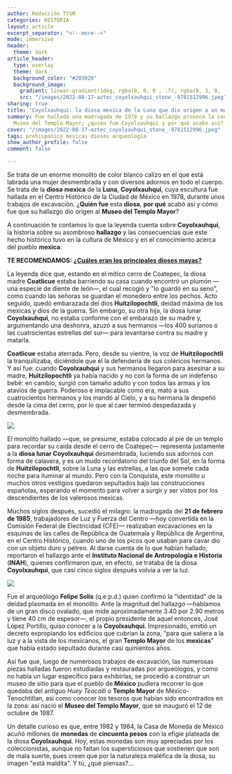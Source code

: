 ```yaml
---
author: Redacción TYSM
categories: HISTORIA
layout: article
excerpt_separator: "<!--more-->"
mode: immersive
header:
  theme: dark
article_header:
  type: overlay
  theme: dark
  background_color: "#203028"
  background_image:
    gradient: linear-gradient(1deg, rgba(0, 0, 0 , .7), rgba(8, 3, 8, .9))
    src: "/images/2022-08-17-aztec_coyolxauhqui_stone_-9781512996.jpeg"
sharing: true
title: 'Coyolxauhqui: la diosa mexica de la Luna que dio origen a un museo'
summary: Fue hallada una madrugada de 1978 y su hallazgo provocó la construcción del
  Museo del Templo Mayor; ¿quién fue Coyolxauhqui y por qué acabo así?
cover: "/images/2022-08-17-aztec_coyolxauhqui_stone_-9781512996.jpeg"
tags: prehispanico mexicas dioses arqueologia
show_author_profile: false
comment: false

---
```

Se trata de un enorme monolito de color blanco calizo en el que está labrada una mujer desmembrada y con diversos adornos en todo el cuerpo. Se trata de la **diosa** **mexica** de la **Luna**, **Coyolxauhqui**, cuya escultura fue hallada en el Centro Histórico de la Ciudad de México en 1978, durante unos trabajos de excavación. ¿**Quién fue** esta **diosa**, **por qué** acabó así y cómo fue que su hallazgo dio origen al **Museo del Templo Mayor**?

A continuación te contamos lo que la leyenda cuenta sobre **Coyolxauhqui**, la historia sobre su asombroso **hallazgo** y las consecuencias que este hecho histórico tuvo en la cultura de México y en el conocimiento acerca del pueblo **mexica**.

**TE RECOMENDAMOS:** [**¿Cuáles eran los principales dioses mayas?**](https://blog.tonoysumariachi.com/historia/2022/09/21/cuales-eran-los-principales-dioses-mayas.html)

La leyenda dice que, estando en el mítico cerro de Coatepec, la diosa madre **Coatlicue** estaba barriendo su casa cuando encontró un plumón —una especie de diente de león—, el cual recogió y "lo guardó en su seno", como cuando las señoras se guardan el monedero entre los pechos. Acto seguido, quedó embarazada del dios **Huitzilopochtli**, deidad máxima de los mexicas y dios de la guerra. Sin embargo, su otra hija, la diosa lunar **Coyolxauhqui**, no estaba conforme con el embarazo de su madre y, argumentando una deshonra, azuzó a sus hermanos —los 400 surianos o las cuatrocientas estrellas del sur— para levantarse contra su madre y matarla.

**Coatlicue** estaba aterrada. Pero, desde su vientre, la voz de **Huitzilopochtli** la tranquilizaba, diciéndole que él la defendería de sus coléricos hermanos. Y así fue: cuando **Coyolxauhqui** y sus hermanos llegaron para asesinar a su madre, **Huitzilopochtli** ya había nacido y no con la forma de un indefenso bebé: en cambio, surgió con tamaño adulto y con todos las armas y los atavíos de guerra. Poderoso e implacable como era, mató a sus cuatrocientos hermanos y los mandó al Cielo, y a su hermana la despeñó desde la cima del cerro, por lo que al caer terminó despedazada y desmembrada.

![](https://upload.wikimedia.org/wikipedia/commons/thumb/f/fa/Mexico-3980_-_Coyolxauhqui_Stone_%282508259597%29.jpg/1075px-Mexico-3980_-_Coyolxauhqui_Stone_%282508259597%29.jpg)

El monolito hallado —que, se presume, estaba colocado al pie de un templo para recordar su caída desde el cerro de Coatepec— representa justamente a la **diosa lunar Coyolxauhqui** desmembrada, luciendo sus adornos con forma de calavera, y es un mudo recordatorio del triunfo del Sol, en la forma de **Huitzilopochtli**, sobre la Luna y las estrellas, a las que somete cada noche para iluminar al mundo. Pero con la Conquista, este monolito u muchos otros vestigios quedaron sepultados bajo las construcciones españolas, esperando el momento para volver a surgir y ser vistos por los descendientes de los valerosos mexicas.

Muchos siglos después, sucedió el milagro: la madrugada del **21 de febrero de 1985**, trabajadores de Luz y Fuerza del Centro —hoy convertida en la Comisión Federal de Electricidad (CFE)— realizaban excavaciones en la esquinas de las calles de República de Guatemala y República de Argentina, en el Centro Histórico, cuando uno de los picos que usaban para cavar dio con un objeto duro y pétreo. Al darse cuenta de lo que habían hallado, reportaron el hallazgo ante el **Instituto Nacional de Antropología e Historia** (**INAH**), quienes confirmaron que, en efecto, se trataba de la diosa **Coyolxauhqui**, que casi cinco siglos después volvía a ver la luz.

![](https://upload.wikimedia.org/wikipedia/commons/thumb/f/fc/019174-043_PIEDRA_ENCONTRADA_EN_LA_CALLE_DE_GUATEMALA_CASI_ESQUINA_CON_ARGENTINA_FEBRERO_28_1978_%2832635290705%29.jpg/1024px-019174-043_PIEDRA_ENCONTRADA_EN_LA_CALLE_DE_GUATEMALA_CASI_ESQUINA_CON_ARGENTINA_FEBRERO_28_1978_%2832635290705%29.jpg)

Fue el arqueólogo **Felipe Solís** (q.e.p.d.) quien confirmó la "identidad" de la deidad plasmada en el monolito. Ante la magnitud del hallazgo —hablamos de un gran disco ovalado, que mide aproximadamente 3.40 por 2.90 metros y tiene 40 cm de espesor—, el propio presidente de aquel entonces, José López Portillo, quiso conocer a la **Coyolxauhqui**. Impresionado, emitió un decreto expropiando los edificios que cubrían la zona, "para que saliera a la luz y a la vista de los mexicanos, el gran **Templo Mayor** de los **mexicas**" que había estado sepultado durante casi quinientos años.

Así fue que, luego de numerosos trabajos de excavación, las numerosas piezas halladas fueron estudiadas y restauradas por arqueólogos, y como no había un lugar específico para exhibirlas, se procedió a construir un museo de sitio para que el pueblo de **México** pudiera recorrer lo que quedaba del antiguo _Huey Teocalli_ o **Templo Mayor** de México-Tenochtitlan, así como conocer los tesoros que habían sido encontrados en la zona: así nació el **Museo del Templo Mayor**, que se inauguró el 12 de octubre de 1987.

Un detalle curioso es que, entre 1982 y 1984, la Casa de Moneda de México acuñó millones de **monedas** de **cincuenta pesos** con la efigie plateada de la diosa **Coyolxauhqui**. Hoy, estas monedas son muy apreciadas por los coleccionistas, aunque no faltan los supersticiosos que sostienen que son de mala suerte, pues creen que por la naturaleza maléfica de la diosa, su imagen "está maldita". Y tú, ¿qué piensas?…